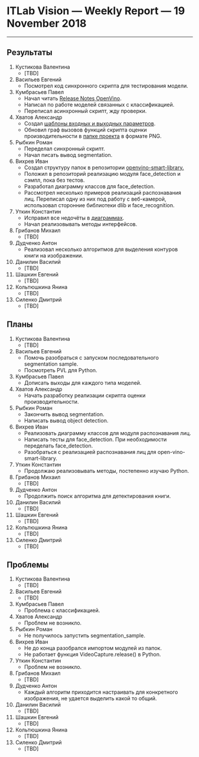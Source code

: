﻿# ITLab Vision — Weekly Report — 19 November 2018

----------------

## Результаты

  1. Кустикова Валентина
     - [TBD]
  1. Васильев Евгений
     - Посмотрел код синхронного скрипта для тестирования модели.
  1. Кумбрасьев Павел
     - Начал читать [Release Notes OpenVino][openvino-release-notes].
     - Написал по работе моделей связанных с классификацией.
     - Переписал асинхронный скрипт, жду проверки.
  1. Хватов Александр
     - Создал [шаблоны входных и выходных параметров][templates].
     - Обновил граф вызовов функций скрипта оценки производительности в [папке проекта][dl-benchmark-gdrive] в формате PNG.
  1. Рыбкин Роман
     - Переделал синхронный скрипт.
	 - Начал писать вывод segmentation.
  1. Вихрев Иван
     - Создал структуру папок в репозитории [openvino-smart-library.][openvino-smart-library-repo]
     - Положил в репозиторий реализацию модуля face_detection и сэмпл, пока без тестов. 
     - Разработал диаграмму классов для face_detection.
     - Рассмотрел несколько примеров реализаций распознавания лиц. Переписал одну из них под работу с веб-камерой, использовал сторонние
       библиотеки dlib и face_recognition. 
  1. Уткин Константин
     - Исправил все недочёты в [диаграммах][openvino-gdrive].
     - Начал реализовывать методы интерфейсов.
  1. Грибанов Михаил
     - [TBD]
  1. Дудченко Антон
     - Реализовал несколько алгоритмов для выделения контуров книги на изображении.
  1. Данилин Василий
     - [TBD]
  1. Шашкин Евгений
     - [TBD]
  1. Кольтюшкина Янина
     - [TBD]
  1. Силенко Дмитрий
     - [TBD]

## Планы

  1. Кустикова Валентина
     - [TBD]
  1. Васильев Евгений
     - Помочь разобраться с запуском последовательного segmentation sample.
     - Посмотреть PVL для Python.
  1. Кумбрасьев Павел
     - Дописать выходы для каждого типа моделей.
  1. Хватов Александр
     - Начать разработку реализации скрипта оценки производительности.
  1. Рыбкин Роман
     - Закончить вывод segmentation.
     - Написать вывод object detection.
  1. Вихрев Иван
     - Реализовать диаграмму классов для модуля распознавания лиц.
     - Написать тесты для face_detection. При необходимости переделать face_detection.
     - Разобраться с реализацией распознавания лиц для open-vino-smart-library.
  1. Уткин Константин
     - Продолжаю реализовывать методы, постепенно изучаю Python.
  1. Грибанов Михаил
     - [TBD]
  1. Дудченко Антон
     - Продолжить поиск алгоритма для детектирования книги.
  1. Данилин Василий
     - [TBD]
  1. Шашкин Евгений
     - [TBD]
  1. Кольтюшкина Янина
     - [TBD]
  1. Силенко Дмитрий
     - [TBD]
     

## Проблемы

  1. Кустикова Валентина
     - [TBD]
  1. Васильев Евгений
     - [TBD]
  1. Кумбрасьев Павел
     - Проблема с классификацией.
  1. Хватов Александр
     - Проблем не возникло.
  1. Рыбкин Роман
     - Не получилось запустить segmentation_sample.
  1. Вихрев Иван
     - Не до конца разобрался импортом модулей из папок.
     - Не работает функция VideoCapture.release() в Python.
  1. Уткин Константин
     - Проблем не возникло.
  1. Грибанов Михаил
     - [TBD]
  1. Дудченко Антон
     - Каждый алгоритм приходится настраивать для конкретного изображения, не удается выделить какой то общий.
  1. Данилин Василий
     - [TBD]
  1. Шашкин Евгений
     - [TBD]
  1. Кольтюшкина Янина
     - [TBD]
  1. Силенко Дмитрий
     - [TBD]


<!-- LINKS -->
[inference-engine-async]: https://github.com/itlab-vision/openvino-dl-benchmark/pull/3
[inference-engine-sync]:https://github.com/itlab-vision/openvino-dl-benchmark/pull/4
[converter]: https://github.com/itlab-vision/openvino-dl-benchmark/pull/2
[templates]:https://github.com/KchnKchn/openvino-dl-benchmark/tree/work/templates
[openvino-smart-library-repo]: https://github.com/itlab-vision/openvino-smart-library
[diagrams]: https://drive.google.com/open?id=16XpSIUIOAAHyVgUwpj58Sp4UBJlI2B-r
[python-lab-imgproc]: https://github.com/IsinZ/OpenCV_lab1/pull/1
[python-lab-imgproc-fix]: https://github.com/IsinZ/OpenCV_lab1/pull/2
[python-lab-detection]: https://github.com/IsinZ/OpenCV_Lab2/pull/1
[python-lab-detection-fix]: https://github.com/IsinZ/OpenCV_Lab2/pull/4
[openvino-gdrive]: https://drive.google.com/drive/folders/1TYyvUiU_d-_BnM_mYm5p-2dNk-co4UCw
[dl-benchmark-gdrive]: https://drive.google.com/drive/folders/164HF0kXxgN9BZ_sXqgMNlg2Y8pCk39TL
[openvino-release-notes]: https://software.intel.com/en-us/articles/OpenVINO-RelNotes
[openvino-smart-library-repo]: https://github.com/itlab-vision/openvino-smart-library/tree/folder-structure

